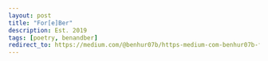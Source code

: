 ```yaml
---
layout: post
title: "For[e]Ber"
description: Est. 2019
tags: [poetry, benandber]
redirect_to: https://medium.com/@benhur07b/https-medium-com-benhur07b-for-e-ber-5f7f7ceff291
---
```

